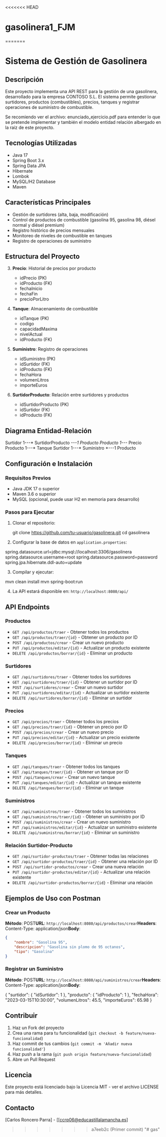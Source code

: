 <<<<<<< HEAD
# gasolinera1_FJM
=======
# Sistema de Gestión de Gasolinera

## Descripción

Este proyecto implementa una API REST para la gestión de una gasolinera, desarrollado para la empresa CONTOSO S.L. El sistema permite gestionar surtidores, productos (combustibles), precios, tanques y registrar operaciones de suministro de combustible.

Se recomiendo ver el archivo: enunciado_ejercicio.pdf para entender lo que se pretende implementar y también el modelo entidad relación albergado en la raíz de este proyecto.

## Tecnologías Utilizadas

- Java 17
- Spring Boot 3.x
- Spring Data JPA
- Hibernate
- Lombok
- MySQL/H2 Database
- Maven

## Características Principales

- Gestión de surtidores (alta, baja, modificación)
- Control de productos de combustible (gasolina 95, gasolina 98, diésel normal y diésel premium)
- Registro histórico de precios mensuales
- Monitoreo de niveles de combustible en tanques
- Registro de operaciones de suministro

## Estructura del Proyecto

3. **Precio**: Historial de precios por producto
   - idPrecio (PK)
   - idProducto (FK)
   - fechaInicio
   - fechaFin
   - precioPorLitro

4. **Tanque**: Almacenamiento de combustible
   - idTanque (PK)
   - codigo
   - capacidadMaxima
   - nivelActual
   - idProducto (FK)

5. **Suministro**: Registro de operaciones
   - idSuministro (PK)
   - idSurtidor (FK)
   - idProducto (FK)
   - fechaHora
   - volumenLitros
   - importeEuros

6. **SurtidorProducto**: Relación entre surtidores y productos
   - idSurtidorProducto (PK)
   - idSurtidor (FK)
   - idProducto (FK)

## Diagrama Entidad-Relación


Surtidor 1---* SurtidorProducto *---1 Producto
Producto 1---* Precio
Producto 1---* Tanque
Surtidor 1---* Suministro *---1 Producto

## Configuración e Instalación

### Requisitos Previos

- Java JDK 17 o superior
- Maven 3.6 o superior
- MySQL (opcional, puede usar H2 en memoria para desarrollo)

### Pasos para Ejecutar

1. Clonar el repositorio:
   
   git clone https://github.com/tu-usuario/gasolinera.git
   cd gasolinera

2. Configurar la base de datos en `application.properties`:

spring.datasource.url=jdbc:mysql://localhost:3306/gasolinera
spring.datasource.username=root
spring.datasource.password=password
spring.jpa.hibernate.ddl-auto=update


3. Compilar y ejecutar:

mvn clean install
mvn spring-boot:run


4. La API estará disponible en: `http://localhost:8080/api/`

## API Endpoints

### Productos

- `GET /api/productos/traer` - Obtener todos los productos
- `GET /api/productos/traer/{id}` - Obtener un producto por ID
- `POST /api/productos/crear` - Crear un nuevo producto
- `PUT /api/productos/editar/{id}` - Actualizar un producto existente
- `DELETE /api/productos/borrar/{id}` - Eliminar un producto


### Surtidores

- `GET /api/surtidores/traer` - Obtener todos los surtidores
- `GET /api/surtidores/traer/{id}` - Obtener un surtidor por ID
- `POST /api/surtidores/crear` - Crear un nuevo surtidor
- `PUT /api/surtidores/editar/{id}` - Actualizar un surtidor existente
- `DELETE /api/surtidores/borrar/{id}` - Eliminar un surtidor


### Precios

- `GET /api/precios/traer` - Obtener todos los precios
- `GET /api/precios/traer/{id}` - Obtener un precio por ID
- `POST /api/precios/crear` - Crear un nuevo precio
- `PUT /api/precios/editar/{id}` - Actualizar un precio existente
- `DELETE /api/precios/borrar/{id}` - Eliminar un precio


### Tanques

- `GET /api/tanques/traer` - Obtener todos los tanques
- `GET /api/tanques/traer/{id}` - Obtener un tanque por ID
- `POST /api/tanques/crear` - Crear un nuevo tanque
- `PUT /api/tanques/editar/{id}` - Actualizar un tanque existente
- `DELETE /api/tanques/borrar/{id}` - Eliminar un tanque


### Suministros

- `GET /api/suministros/traer` - Obtener todos los suministros
- `GET /api/suministros/traer/{id}` - Obtener un suministro por ID
- `POST /api/suministros/crear` - Crear un nuevo suministro
- `PUT /api/suministros/editar/{id}` - Actualizar un suministro existente
- `DELETE /api/suministros/borrar/{id}` - Eliminar un suministro


### Relación Surtidor-Producto

- `GET /api/surtidor-productos/traer` - Obtener todas las relaciones
- `GET /api/surtidor-productos/traer/{id}` - Obtener una relación por ID
- `POST /api/surtidor-productos/crear` - Crear una nueva relación
- `PUT /api/surtidor-productos/editar/{id}` - Actualizar una relación existente
- `DELETE /api/surtidor-productos/borrar/{id}` - Eliminar una relación


## Ejemplos de Uso con Postman

### Crear un Producto

**Método**: POST**URL**: `http://localhost:8080/api/productos/crear`**Headers**: Content-Type: application/json**Body**:

```json
{
    "nombre": "Gasolina 95",
    "descripcion": "Gasolina sin plomo de 95 octanos",
    "tipo": "Gasolina"
}
```

### Registrar un Suministro

**Método**: POST**URL**: `http://localhost:8080/api/suministros/crear`**Headers**: Content-Type: application/json**Body**:

{
    "surtidor": {
        "idSurtidor": 1
    },
    "producto": {
        "idProducto": 1
    },
    "fechaHora": "2023-03-15T10:30:00",
    "volumenLitros": 45.5,
    "importeEuros": 65.98
}


## Contribuir

1. Haz un Fork del proyecto
2. Crea una rama para tu funcionalidad (`git checkout -b feature/nueva-funcionalidad`)
3. Haz commit de tus cambios (`git commit -m 'Añadir nueva funcionalidad'`)
4. Haz push a la rama (`git push origin feature/nueva-funcionalidad`)
5. Abre un Pull Request


## Licencia

Este proyecto está licenciado bajo la Licencia MIT - ver el archivo LICENSE para más detalles.

## Contacto

[Carlos Roncero Parra] - [[ccrp06@educastillalamancha.es]
>>>>>>> a7eeb2c (Primer commit)
"# gas" 
